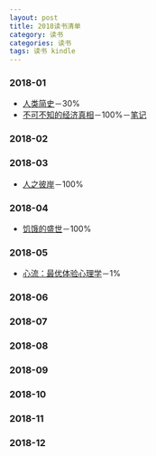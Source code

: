 ```yaml
---
layout: post
title: 2018读书清单
category: 读书
categories: 读书
tags: 读书 kindle
---
```


### 2018-01
* [人类简史]()－30%
* [不可不知的经济真相]()－100%－[笔记](/读书/笔记/2018/01/16/不可不知的经济真相_笔记.html "不可不知的经济真相_笔记")

### 2018-02

### 2018-03
* [人之彼岸]()－100%

### 2018-04
* [饥饿的盛世]()－100%

### 2018-05
* [心流：最优体验心理学]()－1%

### 2018-06

### 2018-07

### 2018-08

### 2018-09

### 2018-10

### 2018-11

### 2018-12
